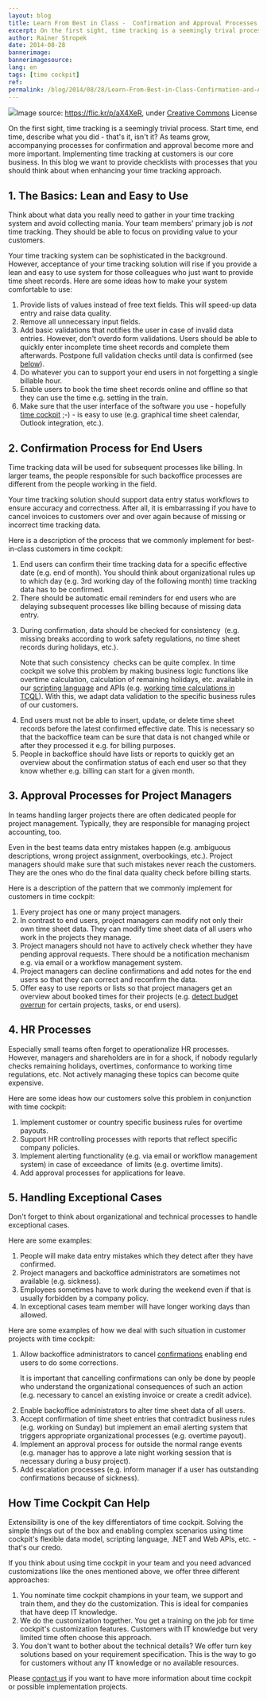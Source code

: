 ```yaml
---
layout: blog
title: Learn From Best in Class -  Confirmation and Approval Processes
excerpt: On the first sight, time tracking is a seemingly trival process. Start time, end time, describe what you did - that's it, isn't it? As teams grow, accompanying processes for confirmation and approval become more and more important. Read about what the best in class companies are doing.
author: Rainer Stropek
date: 2014-08-28
bannerimage: 
bannerimagesource: 
lang: en
tags: [time cockpit]
ref: 
permalink: /blog/2014/08/28/Learn-From-Best-in-Class-Confirmation-and-Approval-Processes
---
```


<div class="imageCaption">
  <img src="{{site.baseurl}}/content/images/blog/2014/08/6530389351_aafa8d3fe7_b.jpg" />Image source: <a href="https://flic.kr/p/aX4XeR" target="_blank">https://flic.kr/p/aX4XeR</a>, under <a href="https://creativecommons.org/licenses/by-nc-sa/2.0/" target="_blank">Creative Commons</a> License</div><p>On the first sight, time tracking is a seemingly trivial process. Start time, end time, describe what you did - that's it, isn't it? As teams grow, accompanying processes for confirmation and approval become more and more important. Implementing time tracking at customers is our core business. In this blog we want to provide checklists with processes that you should think about when enhancing your time tracking approach.</p><h2>1. The Basics: Lean and Easy to Use</h2><p class="showcase">Think about what data you really need to gather in your time tracking system and avoid collecting mania. Your team members' primary job is <em>not</em> time tracking. They should be able to focus on providing value to your customers.</p><p>Your time tracking system can be sophisticated in the background. However, acceptance of your time tracking solution will rise if you provide a lean and easy to use system for those colleagues who just want to provide time sheet records. Here are some ideas how to make your system comfortable to use:</p><ol>
  <li>Provide lists of values instead of free text fields. This will speed-up data entry and raise data quality.</li>
  <li>Remove all unnecessary input fields.</li>
  <li>Add basic validations that notifies the user in case of invalid data entries. However, don't overdo form validations. Users should be able to quickly enter incomplete time sheet records and complete them afterwards. Postpone full validation checks until data is confirmed (see <a href="#confirm">below</a>).</li>
  <li>Do whatever you can to support your end users in not forgetting a single billable hour.</li>
  <li>Enable users to book the time sheet records online and offline so that they can use the time e.g. setting in the train.</li>
  <li>Make sure that the user interface of the software you use - hopefully <a href="~/" target="_blank">time cockpit</a> ;-) - is easy to use (e.g. graphical time sheet calendar, Outlook integration, etc.).</li>
</ol><h2>
  <a id="confirm" name="confirm" class="mce-item-anchor"></a>2. Confirmation Process for End Users</h2><p>Time tracking data will be used for subsequent processes like billing. In larger teams, the people responsible for such backoffice processes are different from the people working in the field.</p><p class="showcase">Your time tracking solution should support data entry status workflows to <span lang="EN-US">ensure accuracy and correctness</span>. After all, it is embarrassing if you have to cancel invoices to customers over and over again because of missing or incorrect time tracking data.</p><p>Here is a description of the process that we commonly implement for best-in-class customers in time cockpit:</p><ol>
  <li>End users can confirm their time tracking data for a specific effective date (e.g. end of month). You should think about organizational rules up to which day (e.g. 3rd working day of the following month) time tracking data has to be confirmed.</li>
  <li>There should be automatic email reminders for end users who are delaying subsequent processes like billing because of missing data entry.</li>
  <li>
    <p>During confirmation, data should be checked for <span lang="EN-US">consistency </span> (e.g. missing breaks according to work safety regulations, no time sheet records during holidays, etc.).</p>
    <p class="showcase">Note that such <span lang="EN-US">consistency </span> checks can be quite complex. In time cockpit we solve this problem by making business logic functions like overtime calculation, calculation of remaining holidays, etc. available in our <a href="http://help.timecockpit.com/?topic=html/c20d94e9-97dc-48a8-9171-fd3bb70dad86.htm" target="_blank">scripting language</a> and APIs (e.g. <a href="http://help.timecockpit.com/?topic=html/98574b63-c044-465d-8274-20315baf4619.htm" target="_blank">working time calculations in TCQL</a>). With this, we adapt data validation to the specific business rules of our customers.</p>
  </li>
  <li>End users must not be able to insert, update, or delete time sheet records before the latest confirmed effective date. This is necessary so that the backoffice team can be sure that data is not changed while or after they processed it e.g. for billing purposes.</li>
  <li>People in backoffice should have lists or reports to quickly get an overview about the confirmation status of each end user so that they know whether e.g. billing can start for a given month.</li>
</ol><h2>3. Approval Processes for Project Managers</h2><p>In teams handling larger projects there are often dedicated people for project management. Typically, they are responsible for managing project accounting, too.</p><p class="showcase">Even in the best teams data entry mistakes happen (e.g. ambiguous descriptions, wrong project assignment, overbookings, etc.). Project managers should make sure that such mistakes never reach the customers. They are the ones who do the final data quality check before billing starts.</p><p>Here is a description of the pattern that we commonly implement for customers in time cockpit:</p><ol>
  <li>Every project has one or many project managers.</li>
  <li>In contrast to end users, project managers can modify not only their own time sheet data. They can modify time sheet data of all users who work in the projects they manage.</li>
  <li>Project managers should not have to actively check whether they have pending approval requests. There should be a notification mechanism e.g. via email or a workflow management system.</li>
  <li>Project managers can decline confirmations and add notes for the end users so that they can correct and reconfirm the data.</li>
  <li>Offer easy to use reports or lists so that project managers get an overview about booked times for their projects (e.g. <a href="http://www.timecockpit.com/blog/2014/05/30/Warning-Emails-in-Case-of-Budget-Overrun" target="_blank">detect budget overrun</a> for certain projects, tasks, or end users).</li>
</ol><h2>4. HR Processes</h2><p class="showcase">Especially small teams often forget to operationalize HR processes. However, managers and shareholders are in for a shock, if nobody regularly checks remaining holidays, overtimes, conformance to working time regulations, etc. Not actively managing these topics can become quite expensive.</p><p>Here are some ideas how our customers solve this problem in conjunction with time cockpit:</p><ol>
  <li>Implement customer or country specific business rules for overtime payouts.</li>
  <li>Support HR controlling processes with reports that reflect specific company policies.</li>
  <li>Implement alerting functionality (e.g. via email or workflow management system) in case of <span lang="EN-US">exceedance </span> of limits (e.g. overtime limits).</li>
  <li>Add approval processes for applications for leave.</li>
</ol><h2>5. Handling Exceptional Cases</h2><p class="showcase">Don't forget to think about organizational and technical processes to handle exceptional cases.</p><p>Here are some examples:</p><ol>
  <li>People will make data entry mistakes which they detect after they have confirmed.</li>
  <li>Project managers and backoffice administrators are sometimes not available (e.g. sickness).</li>
  <li>Employees sometimes have to work during the weekend even if that is usually forbidden by a company policy.</li>
  <li>In exceptional cases team member will have longer working days than allowed.</li>
</ol><p>Here are some examples of how we deal with such situation in customer projects with time cockpit:</p><ol>
  <li>
    <p>Allow backoffice administrators to cancel <a href="#confirm">confirmations</a> enabling end users to do some corrections.</p>
    <p class="showcase">It is important that cancelling confirmations can only be done by people who understand the organizational consequences of such an action (e.g. necessary to cancel an existing invoice or create a credit advice).</p>
  </li>
  <li>Enable backoffice administrators to alter time sheet data of all users.</li>
  <li>Accept confirmation of time sheet entries that contradict business rules (e.g. working on Sunday) but implement an email alerting system that triggers appropriate organizational processes (e.g. overtime payout).</li>
  <li>Implement an approval process for outside the normal range events (e.g. manager has to approve a late night working session that is necessary during a busy project).</li>
  <li>Add escalation processes (e.g. inform manager if a user has outstanding confirmations because of sickness).</li>
</ol><h2>How Time Cockpit Can Help
<br /></h2><p class="showcase">Extensibility is one of the key differentiators of time cockpit. Solving the simple things out of the box and enabling complex scenarios using time cockpit's flexible data model, scripting language, .NET and Web APIs, etc. - that's our credo. </p><p>If you think about using time cockpit in your team and you need advanced customizations like the ones mentioned above, we offer three different approaches:</p><ol>
  <li>You nominate time cockpit champions in your team, we support and train them, and they do the customization. This is ideal for companies that have deep IT knowledge.</li>
  <li>We do the customization together. You get a training on the job for time cockpit's customization features. Customers with IT knowledge but very limited time often choose this approach.</li>
  <li>You don't want to bother about the technical details? We offer turn key solutions based on your requirement specification. This is the way to go for customers without any IT knowledge or no available resources.</li>
</ol><p>Please <a href="~/help-support/contact-us" target="_blank">contact us</a> if you want to have more information about time cockpit or possible implementation projects.</p>